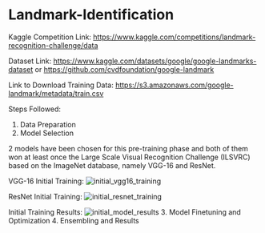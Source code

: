 # Landmark-Identification
Kaggle Competition Link: https://www.kaggle.com/competitions/landmark-recognition-challenge/data

Dataset Link: https://www.kaggle.com/datasets/google/google-landmarks-dataset or https://github.com/cvdfoundation/google-landmark

Link to Download Training Data: https://s3.amazonaws.com/google-landmark/metadata/train.csv

Steps Followed:
1. Data Preparation
2. Model Selection

2 models have been chosen for this pre-training phase and both of them won at least once the Large Scale Visual Recognition Challenge (ILSVRC) based on the ImageNet database, namely VGG-16 and ResNet.

VGG-16 Initial Training:
![initial_vgg16_training](https://github.com/rashika-dabas/Landmark-Identification/assets/77570881/599ef516-10a8-4737-8e84-34c1100c1fe9)

ResNet Initial Training:
![initial_resnet_training](https://github.com/rashika-dabas/Landmark-Identification/assets/77570881/cc919edb-d0a2-4eff-a504-67825e4eeeea)

Initial Training Results:
![initial_model_results](https://github.com/rashika-dabas/Landmark-Identification/assets/77570881/af5abf6e-33f1-4462-84ae-24818a1b674b)
 3. Model Finetuning and Optimization
 4. Ensembling and Results
